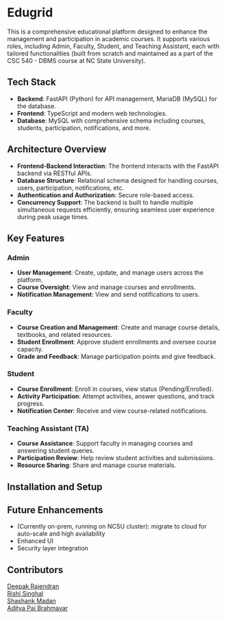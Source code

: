 # Edugrid

This is a comprehensive educational platform designed to enhance the management and participation in academic courses. It supports various roles, including Admin, Faculty, Student, and Teaching Assistant, each with tailored functionalities (built from scratch and maintained as a part of the CSC 540 - DBMS course at NC State University). 

## Tech Stack
- **Backend**: FastAPI (Python) for API management, MariaDB (MySQL) for the database.
- **Frontend**: TypeScript and modern web technologies.
- **Database**: MySQL with comprehensive schema including courses, students, participation, notifications, and more.

## Architecture Overview
- **Frontend-Backend Interaction**: The frontend interacts with the FastAPI backend via RESTful APIs.
- **Database Structure**: Relational schema designed for handling courses, users, participation, notifications, etc.
- **Authentication and Authorization**: Secure role-based access.
- **Concurrency Support**: The backend is built to handle multiple simultaneous requests efficiently, ensuring seamless user experience during peak usage times.

## Key Features

### Admin
- **User Management**: Create, update, and manage users across the platform.
- **Course Oversight**: View and manage courses and enrollments.
- **Notification Management**: View and send notifications to users.

### Faculty
- **Course Creation and Management**: Create and manage course details, textbooks, and related resources.
- **Student Enrollment**: Approve student enrollments and oversee course capacity.
- **Grade and Feedback**: Manage participation points and give feedback.

### Student
- **Course Enrollment**: Enroll in courses, view status (Pending/Enrolled).
- **Activity Participation**: Attempt activities, answer questions, and track progress.
- **Notification Center**: Receive and view course-related notifications.

### Teaching Assistant (TA)
- **Course Assistance**: Support faculty in managing courses and answering student queries.
- **Participation Review**: Help review student activities and submissions.
- **Resource Sharing**: Share and manage course materials.

## Installation and Setup


## Future Enhancements 
- (Currently on-prem, running on NCSU cluster): migrate to cloud for auto-scale and high availability
- Enhanced UI
- Security layer integration

## Contributors
[Deepak Rajendran](https://www.linkedin.com/in/deep41/)<br/>
[Rishi Singhal](https://www.linkedin.com/in/rishi-singhal1101/)<br/>
[Shashank Madan](https://www.linkedin.com/in/shashank-udyavar-madan/)<br/>
[Aditya Pai Brahmavar](https://www.linkedin.com/in/adityapai16/)<br/>

